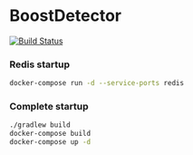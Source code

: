# BoostDetector
[![Build Status](https://travis-ci.com/galleyltd/BoostDetector.svg?branch=master)](https://travis-ci.com/galleyltd/BoostDetector)

### Redis startup
```bash
docker-compose run -d --service-ports redis
```

### Complete startup
```bash
./gradlew build
docker-compose build
docker-compose up -d
```

